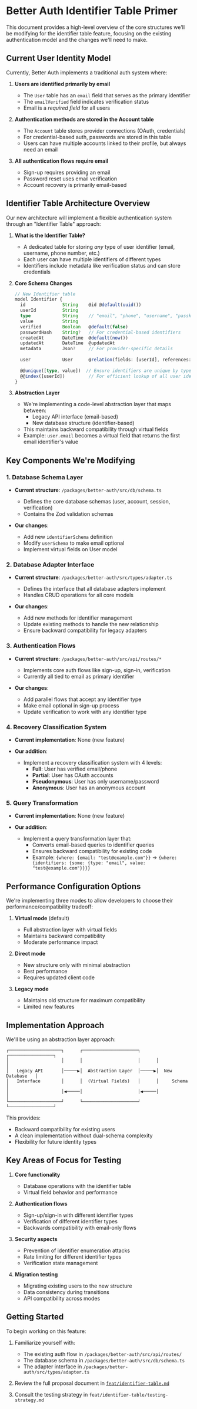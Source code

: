 # Better Auth Identifier Table Primer

This document provides a high-level overview of the core structures we'll be modifying for the identifier table feature, focusing on the existing authentication model and the changes we'll need to make.

## Current User Identity Model

Currently, Better Auth implements a traditional auth system where:

1. **Users are identified primarily by email**
   - The `User` table has an `email` field that serves as the primary identifier
   - The `emailVerified` field indicates verification status
   - Email is a *required field* for all users

2. **Authentication methods are stored in the Account table**
   - The `Account` table stores provider connections (OAuth, credentials) 
   - For credential-based auth, passwords are stored in this table
   - Users can have multiple accounts linked to their profile, but always need an email

3. **All authentication flows require email**
   - Sign-up requires providing an email
   - Password reset uses email verification
   - Account recovery is primarily email-based

## Identifier Table Architecture Overview

Our new architecture will implement a flexible authentication system through an "Identifier Table" approach:

1. **What is the Identifier Table?**
   - A dedicated table for storing *any* type of user identifier (email, username, phone number, etc.)
   - Each user can have multiple identifiers of different types
   - Identifiers include metadata like verification status and can store credentials

2. **Core Schema Changes**
   ```typescript
   // New Identifier table
   model Identifier {
     id              String    @id @default(uuid())
     userId          String
     type            String    // "email", "phone", "username", "passkey", "oauth" 
     value           String
     verified        Boolean   @default(false)
     passwordHash    String?   // For credential-based identifiers
     createdAt       DateTime  @default(now())
     updatedAt       DateTime  @updatedAt
     metadata        Json?     // For provider-specific details
     
     user            User      @relation(fields: [userId], references: [id], onDelete: Cascade)
     
     @@unique([type, value])  // Ensure identifiers are unique by type+value
     @@index([userId])         // For efficient lookup of all user identifiers
   }
   ```

3. **Abstraction Layer**
   - We're implementing a code-level abstraction layer that maps between:
     - Legacy API interface (email-based) 
     - New database structure (identifier-based)
   - This maintains backward compatibility through virtual fields
   - Example: `user.email` becomes a virtual field that returns the first email identifier's value

## Key Components We're Modifying

### 1. Database Schema Layer

- **Current structure**: `/packages/better-auth/src/db/schema.ts`
  - Defines the core database schemas (user, account, session, verification)
  - Contains the Zod validation schemas

- **Our changes**:
  - Add new `identifierSchema` definition
  - Modify `userSchema` to make email optional
  - Implement virtual fields on User model

### 2. Database Adapter Interface

- **Current structure**: `/packages/better-auth/src/types/adapter.ts`
  - Defines the interface that all database adapters implement
  - Handles CRUD operations for all core models

- **Our changes**:
  - Add new methods for identifier management
  - Update existing methods to handle the new relationship
  - Ensure backward compatibility for legacy adapters

### 3. Authentication Flows

- **Current structure**: `/packages/better-auth/src/api/routes/*`
  - Implements core auth flows like sign-up, sign-in, verification
  - Currently all tied to email as primary identifier

- **Our changes**:
  - Add parallel flows that accept any identifier type
  - Make email optional in sign-up process
  - Update verification to work with any identifier type

### 4. Recovery Classification System

- **Current implementation**: None (new feature)

- **Our addition**:
  - Implement a recovery classification system with 4 levels:
    - **Full**: User has verified email/phone
    - **Partial**: User has OAuth accounts
    - **Pseudonymous**: User has only username/password
    - **Anonymous**: User has an anonymous account

### 5. Query Transformation

- **Current implementation**: None (new feature)

- **Our addition**:
  - Implement a query transformation layer that:
    - Converts email-based queries to identifier queries
    - Ensures backward compatibility for existing code
    - Example: `{where: {email: "test@example.com"}}` → `{where: {identifiers: {some: {type: "email", value: "test@example.com"}}}}`

## Performance Configuration Options

We're implementing three modes to allow developers to choose their performance/compatibility tradeoff:

1. **Virtual mode** (default)
   - Full abstraction layer with virtual fields
   - Maintains backward compatibility
   - Moderate performance impact

2. **Direct mode**
   - New structure only with minimal abstraction
   - Best performance
   - Requires updated client code

3. **Legacy mode**
   - Maintains old structure for maximum compatibility
   - Limited new features

## Implementation Approach

We'll be using an abstraction layer approach:

```
┌────────────────────┐      ┌─────────────────────┐      ┌─────────────────┐
│                    │      │                     │      │                 │
│   Legacy API       │─────▶│  Abstraction Layer  │─────▶│  New Database   │
│   Interface        │      │  (Virtual Fields)   │      │     Schema      │
│                    │◀─────│                     │◀─────│                 │
└────────────────────┘      └─────────────────────┘      └─────────────────┘
```

This provides:
- Backward compatibility for existing users
- A clean implementation without dual-schema complexity
- Flexibility for future identity types

## Key Areas of Focus for Testing

1. **Core functionality**
   - Database operations with the identifier table
   - Virtual field behavior and performance

2. **Authentication flows**
   - Sign-up/sign-in with different identifier types
   - Verification of different identifier types
   - Backwards compatibility with email-only flows

3. **Security aspects**
   - Prevention of identifier enumeration attacks
   - Rate limiting for different identifier types
   - Verification state management

4. **Migration testing**
   - Migrating existing users to the new structure
   - Data consistency during transitions
   - API compatibility across modes

## Getting Started

To begin working on this feature:

1. Familiarize yourself with:
   - The existing auth flow in `/packages/better-auth/src/api/routes/`
   - The database schema in `/packages/better-auth/src/db/schema.ts`
   - The adapter interface in `/packages/better-auth/src/types/adapter.ts`

2. Review the full proposal document in [`feat/identifier-table.md`](../identifier-table.md)

3. Consult the testing strategy in `feat/identifier-table/testing-strategy.md`